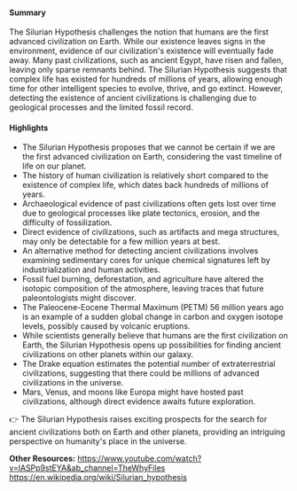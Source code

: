 #### Summary
The Silurian Hypothesis challenges the notion that humans are the first advanced civilization on Earth. While our existence leaves signs in the environment, evidence of our civilization's existence will eventually fade away. Many past civilizations, such as ancient Egypt, have risen and fallen, leaving only sparse remnants behind. The Silurian Hypothesis suggests that complex life has existed for hundreds of millions of years, allowing enough time for other intelligent species to evolve, thrive, and go extinct. However, detecting the existence of ancient civilizations is challenging due to geological processes and the limited fossil record.

#### Highlights
- The Silurian Hypothesis proposes that we cannot be certain if we are the first advanced civilization on Earth, considering the vast timeline of life on our planet.
- The history of human civilization is relatively short compared to the existence of complex life, which dates back hundreds of millions of years.
- Archaeological evidence of past civilizations often gets lost over time due to geological processes like plate tectonics, erosion, and the difficulty of fossilization.
- Direct evidence of civilizations, such as artifacts and mega structures, may only be detectable for a few million years at best.
- An alternative method for detecting ancient civilizations involves examining sedimentary cores for unique chemical signatures left by industrialization and human activities.
- Fossil fuel burning, deforestation, and agriculture have altered the isotopic composition of the atmosphere, leaving traces that future paleontologists might discover.
- The Paleocene-Eocene Thermal Maximum (PETM) 56 million years ago is an example of a sudden global change in carbon and oxygen isotope levels, possibly caused by volcanic eruptions.
- While scientists generally believe that humans are the first civilization on Earth, the Silurian Hypothesis opens up possibilities for finding ancient civilizations on other planets within our galaxy.
- The Drake equation estimates the potential number of extraterrestrial civilizations, suggesting that there could be millions of advanced civilizations in the universe.
- Mars, Venus, and moons like Europa might have hosted past civilizations, although direct evidence awaits future exploration.

👉 The Silurian Hypothesis raises exciting prospects for the search for ancient civilizations both on Earth and other planets, providing an intriguing perspective on humanity's place in the universe.

**Other Resources:**
https://www.youtube.com/watch?v=lASPp9stEYA&ab_channel=TheWhyFiles
https://en.wikipedia.org/wiki/Silurian_hypothesis